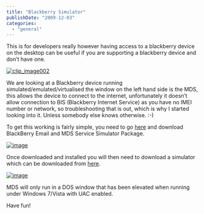 ```yaml
---
title: "Blackberry Simulator"
publishDate: "2009-12-03"
categories: 
  - "general"
---
```


This is for developers really however having access to a blackberry device on the desktop can be useful if you are supporting a blackberry device and don’t have one.

[![clip_image002](http://ramberlinggeek.co.uk/wp-content/uploads/2009/12/clip_image002_thumb.jpg "clip_image002")](http://ramberlinggeek.co.uk/wp-content/uploads/2009/12/clip_image002.jpg)

We are looking at a Blackberry device running simulated/emulated/virtualised the window on the left hand side is the MDS, this allows the device to connect to the internet, unfortunately it doesn’t allow connection to BIS (Blackberry Internet Service) as you have no IMEI number or network, so troubleshooting that is out, which is why I started looking into it. Unless somebody else knows otherwise. :-)

To get this working is fairly simple, you need to go [here](https://www.blackberry.com/Downloads/entry.do?code=060AD92489947D410D897474079C1477) and download BlackBerry Email and MDS Service Simulator Package.

[![image](http://ramberlinggeek.co.uk/wp-content/uploads/2009/12/image_thumb.png "image")](http://ramberlinggeek.co.uk/wp-content/uploads/2009/12/image.png)

Once downloaded and installed you will then need to download a simulator which can be downloaded from [here](http://na.blackberry.com/eng/developers/resources/simulators.jsp).

[![image](http://ramberlinggeek.co.uk/wp-content/uploads/2009/12/image_thumb1.png "image")](http://ramberlinggeek.co.uk/wp-content/uploads/2009/12/image1.png)

MDS will only run in a DOS window that has been elevated when running under Windows 7/Vista with UAC enabled.

Have fun!
